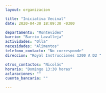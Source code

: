 ```yaml
---
layout: organizacion

title: "Iniciativa Vecinal"
date: 2020-04-30 18:09:30 -0300

departamento: "Montevideo"
barrio: "Barrio Lavalleja"
actividades: "Olla"
necesidades: "Alimentos"
telefono_contacto: "No corresponde"
direccion: "Royal Instrucciones 1200 A D2 "

otros_contactos: "Nicolás"
horario: "Domingo 13:30 horas"
aclaraciones: ""
cuenta_bancaria: ""

---
```

